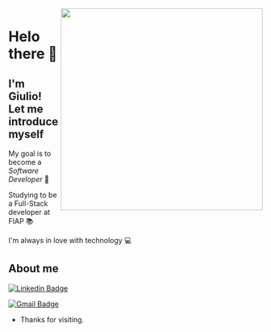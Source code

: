<img align="right" width="400" height="400" src="https://hipsters.jobs/files/pictures/logofiap.png">

# Helo there 👋
## I'm Giulio! Let me introduce myself

My goal is to become a *Software Developer*  👔

Studying to be a Full-Stack developer at FIAP 📚

I'm always in love with technology 💻



## About me 
[![Linkedin Badge](https://img.shields.io/badge/-LinkedIn-blue?style=flat-square&logo=Linkedin&logoColor=white&link=https://www.linkedin.com/in/giulio-bernardi-ti/)](https://www.linkedin.com/in/giulio-bernardi-ti/)

[![Gmail Badge](https://img.shields.io/badge/-Gmail-c14438?style=flat-square&logo=Gmail&logoColor=white&link=mailto:giulioccbernardi@gmail.com)](mailto:giulioccbernardi@gmail.com)
 
- Thanks for visiting. 
 


